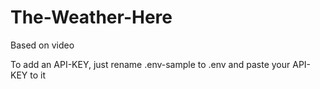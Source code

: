 # The-Weather-Here
Based on video

To add an API-KEY, just rename .env-sample to .env and paste your API-KEY to it
